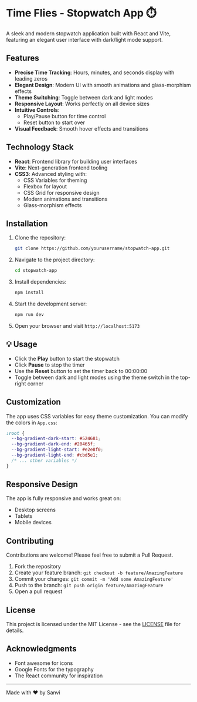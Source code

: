 # Time Flies - Stopwatch App ⏱️

A sleek and modern stopwatch application built with React and Vite, featuring an elegant user interface with dark/light mode support.

## Features

- **Precise Time Tracking**: Hours, minutes, and seconds display with leading zeros
- **Elegant Design**: Modern UI with smooth animations and glass-morphism effects
- **Theme Switching**: Toggle between dark and light modes
- **Responsive Layout**: Works perfectly on all device sizes
- **Intuitive Controls**:
  - Play/Pause button for time control
  - Reset button to start over
- **Visual Feedback**: Smooth hover effects and transitions

## Technology Stack

- **React**: Frontend library for building user interfaces
- **Vite**: Next-generation frontend tooling
- **CSS3**: Advanced styling with:
  - CSS Variables for theming
  - Flexbox for layout
  - CSS Grid for responsive design
  - Modern animations and transitions
  - Glass-morphism effects

## Installation

1. Clone the repository:

   ```bash
   git clone https://github.com/yourusername/stopwatch-app.git
   ```

2. Navigate to the project directory:

   ```bash
   cd stopwatch-app
   ```

3. Install dependencies:

   ```bash
   npm install
   ```

4. Start the development server:

   ```bash
   npm run dev
   ```

5. Open your browser and visit `http://localhost:5173`

## 💡 Usage

- Click the **Play** button to start the stopwatch
- Click **Pause** to stop the timer
- Use the **Reset** button to set the timer back to 00:00:00
- Toggle between dark and light modes using the theme switch in the top-right corner

## Customization

The app uses CSS variables for easy theme customization. You can modify the colors in `App.css`:

```css
:root {
  --bg-gradient-dark-start: #524681;
  --bg-gradient-dark-end: #20465f;
  --bg-gradient-light-start: #e2e8f0;
  --bg-gradient-light-end: #cbd5e1;
  /* ... other variables */
}
```

## Responsive Design

The app is fully responsive and works great on:

- Desktop screens
- Tablets
- Mobile devices

## Contributing

Contributions are welcome! Please feel free to submit a Pull Request.

1. Fork the repository
2. Create your feature branch: `git checkout -b feature/AmazingFeature`
3. Commit your changes: `git commit -m 'Add some AmazingFeature'`
4. Push to the branch: `git push origin feature/AmazingFeature`
5. Open a pull request

## License

This project is licensed under the MIT License - see the [LICENSE](LICENSE) file for details.

## Acknowledgments

- Font awesome for icons
- Google Fonts for the typography
- The React community for inspiration

---

Made with ❤️ by Sanvi
